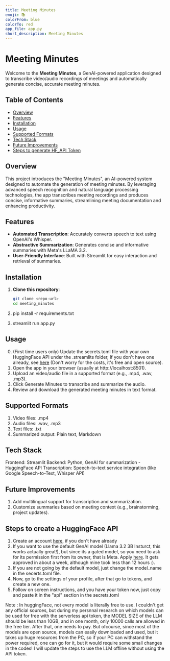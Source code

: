 ```yaml
---
title: Meeting Minutes
emoji: 📚
colorFrom: blue
colorTo: red
app_file: app.py
short_description: Meeting Minutes
---
```


# Meeting Minutes

Welcome to the **Meeting Minutes**, a GenAI-powered application designed to transcribe video/audio recordings of meetings and automatically generate concise, accurate meeting minutes.

## Table of Contents

- [Overview](#overview)
- [Features](#features)
- [Installation](#installation)
- [Usage](#usage)
- [Supported Formats](#supported-formats)
- [Tech Stack](#tech-stack)
- [Future Improvements](#future-improvements)
- [Steps to generate HF_API Token](#steps-to-create-a-huggingface-api)

## Overview

This project introduces the "Meeting Minutes", an AI-powered system designed to automate the generation of meeting minutes. By leveraging advanced speech recognition and natural language processing technologies, the app transcribes meeting recordings and produces concise, informative summaries, streamlining meeting documentation and enhancing productivity.

## Features

- **Automated Transcription**: Accurately converts speech to text using OpenAI's Whisper.
- **Abstractive Summarization**: Generates concise and informative summaries with Meta's LLaMA 3.2.
- **User-Friendly Interface**: Built with Streamlit for easy interaction and retrieval of summaries.

## Installation

1. **Clone this repository**:
   ```bash
   git clone <repo-url>
   cd meeting_minutes

2. pip install -r requirements.txt

3.  streamlit run app.py

## Usage

0. (First time users only) Update the secrets.toml file with your own HuggingFace API under the .streamlits folder, 
   If you don't have one already, see [here](#steps-to-create-a-huggingface-api) (Don't worry for the costs, it's free and open source).
1. Open the app in your browser (usually at http://localhost:8501).
2. Upload an video/audio file in a supported format (e.g., .mp4, .wav, .mp3).
3. Click Generate Minutes to transcribe and summarize the audio.
4. Review and download the generated meeting minutes in text format.

## Supported Formats

1. Video files: .mp4
2. Audio files: .wav, .mp3
3. Text files: .txt
3. Summarized output: Plain text, Markdown

## Tech Stack

Frontend: Streamlit
Backend: Python, GenAI for summarization - HuggingFace API
Transcription: Speech-to-text service integration (like Google Speech-to-Text, Whisper API)

## Future Improvements

1. Add multilingual support for transcription and summarization.
2. Customize summaries based on meeting context (e.g., brainstorming, project updates).



## Steps to create a HuggingFace API

1. Create an account [here](https://huggingface.co/), if you don't have already
2. If you want to use the default GenAI model (Llama 3.2 3B Insturct, this works actually great!), but since its a gated model, so you need to ask for   its permission first from its owner, that is Meta. Apply [here](https://huggingface.co/meta-llama/Llama-3.2-3B-Instruct). It gets approved in   about a week, although mine took less than 12 hours :).
3. If you are not going by the default model, just change the model_name in the secerts.toml file.
4. Now, go to the settings of your profile, after that go to tokens, and create a new one.
5. Follow on screen instructions, and you have your token now, just copy and paste it in the "api" section in the secrets.toml
 
 Note : In huggingFace, not every model is literally free to use. I couldn't get any official sources, but during my persnnal research on which models can be used for free with the serverless api token, the MODEL SIZE of the LLM should be less than 10GB, and in one month, only 10000 calls are allowed in the free tier. After that, one needs to pay. But ofcourse, since most of the models are open source, models can easily downloaded and used, but it takes up huge resources from the PC, so if your PC can withstand the power required, one can go for it, but it would require some small changes in the codes! 
 I will update the steps to use the LLM offline without using the API token.
